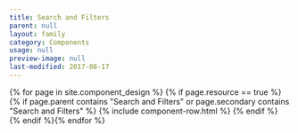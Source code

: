 ```yaml
---
title: Search and Filters
parent: null
layout: family
category: Components
usage: null
preview-image: null
last-modified: 2017-08-17
---
```


{% for page in site.component_design %}
{% if page.resource == true %}
  {% if page.parent contains "Search and Filters" or page.secondary contains "Search and Filters" %}
{% include component-row.html %}
  {% endif %}
{% endif %}{% endfor %}
